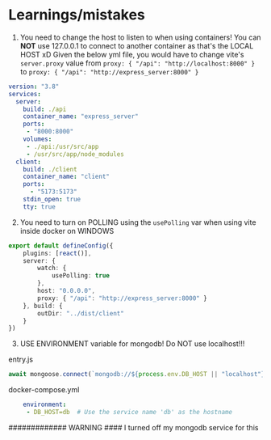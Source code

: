 # Learnings/mistakes
1) You need to change the host to listen to when using containers! You can **NOT** use 127.0.0.1 to connect to another container as that's the LOCAL HOST xD
Given the below yml file, you would have to change vite's `server.proxy` value from `proxy: { "/api": "http://localhost:8000" }` to `proxy: { "/api": "http://express_server:8000" }`
```yml
version: "3.8"
services:
  server:
    build: ./api
    container_name: "express_server"
    ports:
     - "8000:8000"
    volumes:
     - ./api:/usr/src/app
     - /usr/src/app/node_modules
  client:
    build: ./client
    container_name: "client"
    ports:
      - "5173:5173"
    stdin_open: true
    tty: true
```

2) You need to turn on POLLING using the `usePolling` var when using vite inside docker on WINDOWS
```ts
export default defineConfig({
	plugins: [react()],
	server: {
		watch: {
			usePolling: true
		},
		host: "0.0.0.0",
		proxy: { "/api": "http://express_server:8000" }
	}, build: {
		outDir: "../dist/client"
	}
})
```

3) USE ENVIRONMENT variable for mongodb! Do NOT use localhost!!!

entry.js
```js
await mongoose.connect(`mongodb://${process.env.DB_HOST || "localhost"}:27017/metro_db`)
```
docker-compose.yml
```yml
    environment:
     - DB_HOST=db  # Use the service name 'db' as the hostname
```


############# WARNING ####
I turned off my mongodb service for this

